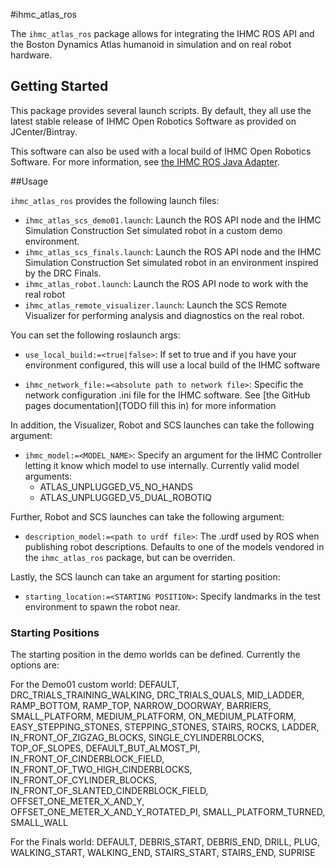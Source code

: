 #ihmc\_atlas\_ros

The `ihmc_atlas_ros` package allows for integrating the IHMC ROS API and the Boston Dynamics Atlas humanoid in simulation and on real robot hardware.

## Getting Started

This package provides several launch scripts. By default, they all use the latest stable release of IHMC Open Robotics Software as provided on JCenter/Bintray.

This software can also be used with a local build of IHMC Open Robotics Software. For more information, see [the IHMC ROS Java Adapter](https://github.com/ihmcrobotics/ihmc_ros_core/tree/develop/ihmc_ros_java_adapter).

##Usage

`ihmc_atlas_ros` provides the following launch files:

- `ihmc_atlas_scs_demo01.launch`: Launch the ROS API node and the IHMC Simulation Construction Set simulated robot in a custom demo environment.
- `ihmc_atlas_scs_finals.launch`: Launch the ROS API node and the IHMC Simulation Construction Set simulated robot in an environment inspired by the DRC Finals.
- `ihmc_atlas_robot.launch`: Launch the ROS API node to work with the real robot
- `ihmc_atlas_remote_visualizer.launch`: Launch the SCS Remote Visualizer for performing analysis and diagnostics on the real robot.

You can set the following roslaunch args:

- `use_local_build:=<true|false>`: If set to true and if you have your environment configured, this will use a local build of the IHMC software

- `ihmc_network_file:=<absolute path to network file>`: Specific the network configuration .ini file for the IHMC software. See [the GitHub pages documentation](TODO fill this in) for more information

In addition, the Visualizer, Robot and SCS launches can take the following argument:

- `ihmc_model:=<MODEL_NAME>`: Specify an argument for the IHMC Controller letting it know which model to use internally. Currently valid model arguments:
  - ATLAS\_UNPLUGGED\_V5\_NO\_HANDS
  - ATLAS\_UNPLUGGED\_V5\_DUAL\_ROBOTIQ

Further, Robot and SCS launches can take the following argument:

- `description_model:=<path to urdf file>`: The .urdf used by ROS when publishing robot descriptions. Defaults to one of the models vendored in the `ihmc_atlas_ros` package, but can be overriden.

Lastly, the SCS launch can take an argument for starting position:

- `starting_location:=<STARTING POSITION>`: Specify landmarks in the test environment to spawn the robot near.

### Starting Positions
The starting position in the demo worlds can be defined. Currently the options are:

For the Demo01 custom world:
    DEFAULT, DRC_TRIALS_TRAINING_WALKING, DRC_TRIALS_QUALS, MID_LADDER, RAMP_BOTTOM, RAMP_TOP, NARROW_DOORWAY, BARRIERS, SMALL_PLATFORM, MEDIUM_PLATFORM,   ON_MEDIUM_PLATFORM, EASY_STEPPING_STONES, STEPPING_STONES, STAIRS, ROCKS, LADDER, IN_FRONT_OF_ZIGZAG_BLOCKS, SINGLE_CYLINDERBLOCKS, TOP_OF_SLOPES,   DEFAULT_BUT_ALMOST_PI, IN_FRONT_OF_CINDERBLOCK_FIELD, IN_FRONT_OF_TWO_HIGH_CINDERBLOCKS, IN_FRONT_OF_CYLINDER_BLOCKS, IN_FRONT_OF_SLANTED_CINDERBLOCK_FIELD,   OFFSET_ONE_METER_X_AND_Y, OFFSET_ONE_METER_X_AND_Y_ROTATED_PI, SMALL_PLATFORM_TURNED, SMALL_WALL

For the Finals world:
    DEFAULT, DEBRIS_START, DEBRIS_END, DRILL, PLUG, WALKING_START, WALKING_END, STAIRS_START, STAIRS_END, SUPRISE
